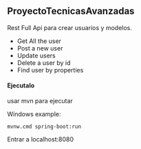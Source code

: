 ## ProyectoTecnicasAvanzadas

Rest Full Api para crear usuarios y modelos. 
 
* Get All the user
* Post a new user
* Update users
* Delete a user by id 
* Find user by properties 

#### Ejecutalo
usar mvn para ejecutar

Windows example:

    mvnw.cmd spring-boot:run

Entrar a localhost:8080
